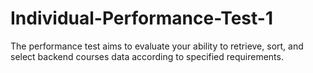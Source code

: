 # Individual-Performance-Test-1
The performance test aims to evaluate your ability to retrieve, sort, and select backend courses data according to specified requirements.
